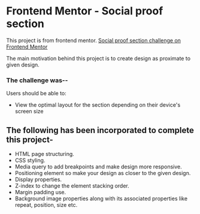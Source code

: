 # Frontend Mentor - Social proof section

This project is from frontend mentor. [Social proof section challenge on Frontend Mentor](https://www.frontendmentor.io/challenges/social-proof-section-6e0qTv_bA)

The main motivation behind this project is to create design as proximate to given design.

### The challenge was--
Users should be able to:
- View the optimal layout for the section depending on their device's screen size


## The following has been incorporated to complete this project-

- HTML page structuring.
- CSS styling.
- Media query to add breakpoints and make design more responsive.
- Positioning element so make your design as closer to the given design.
- Display properties. 
- Z-index to change the element stacking order.
- Margin padding use.
- Background image properties along with its associated properties like repeat, position, size etc.